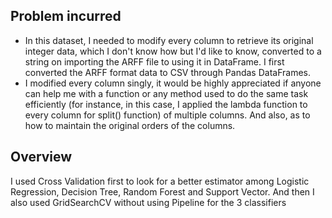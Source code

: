 

## Problem incurred
* In this dataset, I needed to modify every column to retrieve its original integer data, which I don't know how but I'd like to know, converted to a string on importing the ARFF file to using it in DataFrame. I first converted the ARFF format data to CSV through Pandas DataFrames.
* I modified every column singly, it would be highly appreciated if anyone can help me with a function or any method used to do the same task efficiently (for instance, in this case, I applied the lambda function to every column for split() function) of multiple columns. And also, as to how to maintain the original orders of the columns.

## Overview
I used Cross Validation first to look for a better estimator among Logistic Regression, Decision Tree, Random Forest and Support Vector.
And then I also used GridSearchCV without using Pipeline for the 3 classifiers 
